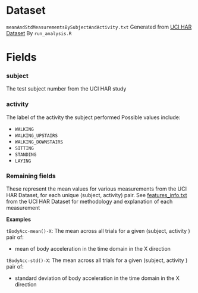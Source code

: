# Dataset

`meanAndStdMeasurementsBySubjectAndActivity.txt`
Generated from [UCI HAR Dataset](https://d396qusza40orc.cloudfront.net/getdata%2Fprojectfiles%2FUCI%20HAR%20Dataset.zip)
By `run_analysis.R`

# Fields

### subject

The test subject number from the UCI HAR study

### activity

The label of the activity the subject performed
Possible values include:
* `WALKING`
* `WALKING_UPSTAIRS`
* `WALKING_DOWNSTAIRS`
* `SITTING`
* `STANDING`
* `LAYING`

### Remaining fields
These represent the mean values for various measurements from the UCI HAR Dataset, for each unique (subject, activity) pair.
See [features_info.txt](features_info.txt) from the UCI HAR Dataset for methodology and explanation of each measurement

**Examples**

`tBodyAcc-mean()-X`: The mean across all trials for a given (subject, activity ) pair of:
- mean of body acceleration in the time domain in the X direction

`tBodyAcc-std()-X`: The mean across all trials for a given (subject, activity ) pair of:
- standard deviation of body acceleration in the time domain in the X direction
